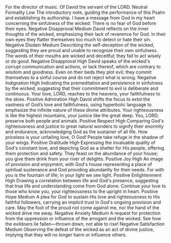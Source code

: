 <sentimentAnalysis>
    <psalm number="36">
        <verse number="0">
            <text>For the director of music. Of David the servant of the LORD.</text>
            <polarity>Neutral</polarity>
            <emotion>Formality</emotion>
            <intensity>Low</intensity>
            <context>The introductory note, guiding the performance of this Psalm and establishing its authorship.</context>
        </verse>
        <verse number="1">
            <text>I have a message from God in my heart concerning the sinfulness of the wicked: There is no fear of God before their eyes.</text>
            <polarity>Negative</polarity>
            <emotion>Disapproval</emotion>
            <intensity>Medium</intensity>
            <context>David reflects on the inner thoughts of the wicked, emphasizing their lack of reverence for God.</context>
        </verse>
        <verse number="2">
            <text>In their own eyes they flatter themselves too much to detect or hate their sin.</text>
            <polarity>Negative</polarity>
            <emotion>Disdain</emotion>
            <intensity>Medium</intensity>
            <context>Describing the self-deception of the wicked, suggesting they are proud and unable to recognize their own sinfulness.</context>
        </verse>
        <verse number="3">
            <text>The words of their mouths are wicked and deceitful; they fail to act wisely or do good.</text>
            <polarity>Negative</polarity>
            <emotion>Disapproval</emotion>
            <intensity>High</intensity>
            <context>David speaks of the wicked's corrupt communication and actions, or lack thereof, which are contrary to wisdom and goodness.</context>
        </verse>
        <verse number="4">
            <text>Even on their beds they plot evil; they commit themselves to a sinful course and do not reject what is wrong.</text>
            <polarity>Negative</polarity>
            <emotion>Indignation</emotion>
            <intensity>High</intensity>
            <context>Indicating the premeditation and persistence in sinfulness by the wicked, suggesting that their commitment to evil is deliberate and continuous.</context>
        </verse>
        <!-- The verses continue -->
        <verse number="5">
            <text>Your love, LORD, reaches to the heavens, your faithfulness to the skies.</text>
            <polarity>Positive</polarity>
            <emotion>Admiration</emotion>
            <intensity>High</intensity>
            <context>David shifts the focus to extol the vastness of God’s love and faithfulness, using hyperbolic language to emphasize the infinite nature of these divine attributes.</context>
        </verse>
        <verse number="6">
            <text>Your righteousness is like the highest mountains, your justice like the great deep. You, LORD, preserve both people and animals.</text>
            <polarity>Positive</polarity>
            <emotion>Respect</emotion>
            <intensity>High</intensity>
            <context>Comparing God's righteousness and justice to great natural wonders to signify their enormity and endurance, acknowledging God as the sustainer of all life.</context>
        </verse>
        <verse number="7">
            <text>How priceless is your unfailing love, O God! People take refuge in the shadow of your wings.</text>
            <polarity>Positive</polarity>
            <emotion>Gratitude</emotion>
            <intensity>High</intensity>
            <context>Expressing the invaluable quality of God's constant love, and depicting God as a shelter for His people, offering them protection and safety.</context>
        </verse>
        <verse number="8">
            <text>They feast on the abundance of your house; you give them drink from your river of delights.</text>
            <polarity>Positive</polarity>
            <emotion>Joy</emotion>
            <intensity>High</intensity>
            <context>An image of provision and enjoyment, with God's house representing a place of spiritual sustenance and God providing abundantly for their needs.</context>
        </verse>
        <verse number="9">
            <text>For with you is the fountain of life; in your light we see light.</text>
            <polarity>Positive</polarity>
            <emotion>Enlightenment</emotion>
            <intensity>High</intensity>
            <context>Drawing a correlation between life and God's presence, suggesting that true life and understanding come from God alone.</context>
        </verse>
        <verse number="10">
            <text>Continue your love to those who know you, your righteousness to the upright in heart.</text>
            <polarity>Positive</polarity>
            <emotion>Hope</emotion>
            <intensity>Medium</intensity>
            <context>A plea for God to sustain His love and righteousness to His faithful followers, carrying an implicit trust in God's ongoing provision and care.</context>
        </verse>
        <verse number="11">
            <text>May the foot of the proud not come against me, nor the hand of the wicked drive me away.</text>
            <polarity>Negative</polarity>
            <emotion>Anxiety</emotion>
            <intensity>Medium</intensity>
            <context>A request for protection from the oppression or influence of the arrogant and the wicked.</context>
        </verse>
        <verse number="12">
            <text>See how the evildoers lie fallen—thrown down, not able to rise!</text>
            <polarity>Negative</polarity>
            <emotion>Satisfaction</emotion>
            <intensity>Medium</intensity>
            <context>Observing the defeat of the wicked as an act of divine justice, implying that they will no longer harm or influence others.</context>
        </verse>
    </psalm>
</sentimentAnalysis>